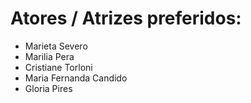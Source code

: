 # Atores / Atrizes preferidos:

* Marieta Severo
* Marilia Pera
* Cristiane Torloni
* Maria Fernanda Candido
* Gloria Pires
